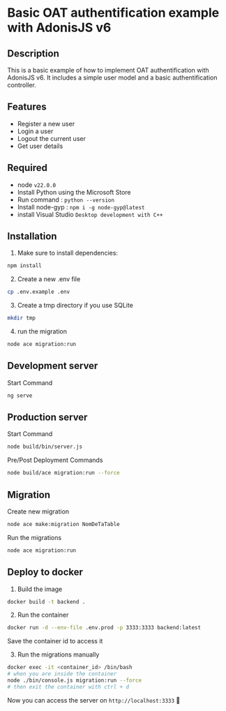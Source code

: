 # Basic OAT authentification example with AdonisJS v6

## Description
This is a basic example of how to implement OAT authentification with AdonisJS v6. It includes a simple user model and a basic authentification controller.

## Features
- Register a new user
- Login a user
- Logout the current user
- Get user details

## Required
- node ```v22.0.0```
- Install Python using the Microsoft Store
- Run command : ```python --version```
- Install node-gyp : ```npm i -g node-gyp@latest```
- install Visual Studio ```Desktop development with C++```

## Installation

1. Make sure to install dependencies:

```bash
npm install
```

2. Create a new .env file
```bash
cp .env.example .env
```

3. Create a tmp directory if you use SQLite
```bash
mkdir tmp
```

4. run the migration
```bash
node ace migration:run
```

## Development server

Start Command

```bash
ng serve
```

## Production server

Start Command

```bash
node build/bin/server.js
```

Pre/Post Deployment Commands

```bash
node build/ace migration:run --force
```

## Migration

Create new migration

```bash
node ace make:migration NomDeTaTable
```

Run the migrations

```bash
node ace migration:run
```

## Deploy to docker

1. Build the image
```bash
docker build -t backend .
```

2. Run the container
```bash
docker run -d --env-file .env.prod -p 3333:3333 backend:latest
```
Save the container id to access it

3. Run the migrations manually
```bash
docker exec -it <container_id> /bin/bash
# when you are inside the container
node ./bin/console.js migration:run --force
# then exit the container with ctrl + d
```

Now you can access the server on `http://localhost:3333` 🚀
